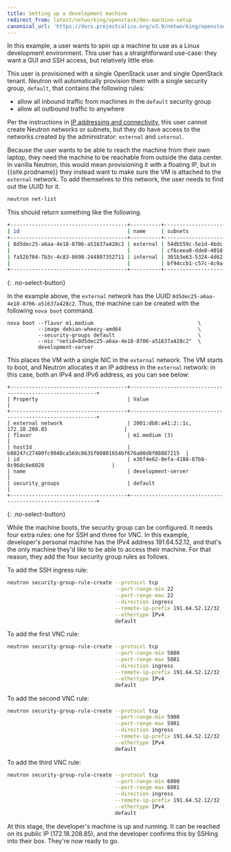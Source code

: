 ```yaml
---
title: Setting up a development machine
redirect_from: latest/networking/openstack/dev-machine-setup
canonical_url: 'https://docs.projectcalico.org/v3.9/networking/openstack/dev-machine-setup'
---
```


In this example, a user wants to spin up a machine to use as a Linux
development environment. This user has a straightforward use-case: they
want a GUI and SSH access, but relatively little else.

This user is provisioned with a single OpenStack user and single
OpenStack tenant. Neutron will automatically provision them with a
single security group, `default`, that contains the following rules:

-   allow all inbound traffic from machines in the `default` security
    group
-   allow all outbound traffic to anywhere

Per the instructions in [IP addressing and connectivity](connectivity), this user cannot create
Neutron networks or subnets, but they do have access to the networks
created by the administrator: `external` and `internal`.

Because the user wants to be able to reach the machine from their own
laptop, they need the machine to be reachable from outside the data
center. In vanilla Neutron, this would mean provisioning it with a
floating IP, but in {{site.prodname}} they instead want to make sure the VM is
attached to the `external` network. To add themselves to this network,
the user needs to find out the UUID for it.

```bash
neutron net-list
```

This should return something like the following.

```bash
+--------------------------------------+----------+----------------------------------------------------------+
| id                                   | name     | subnets                                                  |
+--------------------------------------+----------+----------------------------------------------------------+
| 8d5dec25-a6aa-4e18-8706-a51637a428c2 | external | 54db559c-5e1d-4bdc-83b0-c479ef2a0ead 172.18.208.0/24     |
|                                      |          | cf6ceea0-dde0-4018-ab9a-f8f68935622b 2001:db8:a41:2::/64 |
| fa52b704-7b3c-4c83-8698-244807352711 | internal | 301b3e63-5324-4d62-8e22-ed8dddd50689 10.65.0.0/16        |
|                                      |          | bf94ccb1-c57c-4c9a-a873-c20cbfa4ecaf 2001:db8:a41:3::/64 |
+--------------------------------------+----------+----------------------------------------------------------+
```
{: .no-select-button}

In the example above, the `external` network has the UUID
`8d5dec25-a6aa-4e18-8706-a51637a428c2`. Thus, the machine can be created
with the following `nova boot` command.

```
nova boot --flavor m1.medium                                  \
          --image debian-wheezy-amd64                         \
          --security-groups default                           \
          --nic "netid=8d5dec25-a6aa-4e18-8706-a51637a428c2"  \
          development-server
```

This places the VM with a single NIC in the `external` network. The VM
starts to boot, and Neutron allocates it an IP address in the `external`
network: in this case, both an IPv4 and IPv6 address, as you can see
below:

```
+--------------------------------------+-----------------------------------------------------------+
| Property                             | Value                                                     |
+--------------------------------------+-----------------------------------------------------------+
| external network                     | 2001:db8:a41:2::1c, 172.18.208.85                         |
| flavor                               | m1.medium (3)                                             |
| hostId                               | b80247c27400fc9048ca569c8635f00801654bf676a00d8f08887215  |
| id                                   | e36f4e62-0efa-4188-87b8-8c96dc6e6028                      |
| name                                 | development-server                                        |
| security_groups                      | default                                                   |
+--------------------------------------+-----------------------------------------------------------+
```
{: .no-select-button}

While the machine boots, the security group can be configured. It needs
four extra rules: one for SSH and three for VNC. In this example,
developer's personal machine has the IPv4 address 191.64.52.12, and
that's the only machine they'd like to be able to access their machine.
For that reason, they add the four security group rules as follows.

To add the SSH ingress rule:

```bash
neutron security-group-rule-create --protocol tcp                      \
                                   --port-range-min 22                 \
                                   --port-range-max 22                 \
                                   --direction ingress                 \
                                   --remote-ip-prefix 191.64.52.12/32  \
                                   --ethertype IPv4                    \
                                   default
```

To add the first VNC rule:

```bash
neutron security-group-rule-create --protocol tcp                      \
                                   --port-range-min 5800               \
                                   --port-range-max 5801               \
                                   --direction ingress                 \
                                   --remote-ip-prefix 191.64.52.12/32  \
                                   --ethertype IPv4                    \
                                   default
```

To add the second VNC rule:

```bash
neutron security-group-rule-create --protocol tcp                      \
                                   --port-range-min 5900               \
                                   --port-range-max 5901               \
                                   --direction ingress                 \
                                   --remote-ip-prefix 191.64.52.12/32  \
                                   --ethertype IPv4                    \
                                   default
```

To add the third VNC rule:

```bash
neutron security-group-rule-create --protocol tcp                      \
                                   --port-range-min 6000               \
                                   --port-range-max 6001               \
                                   --direction ingress                 \
                                   --remote-ip-prefix 191.64.52.12/32  \
                                   --ethertype IPv4                    \
                                   default
```

At this stage, the developer's machine is up and running. It can be
reached on its public IP (172.18.208.85), and the developer confirms
this by SSHing into their box. They're now ready to go.
